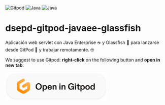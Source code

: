 ![Gitpod](https://img.shields.io/badge/gitpod-f06611.svg?style=for-the-badge&logo=gitpod&logoColor=white)
![Java](https://img.shields.io/badge/java-%23ED8B00.svg?style=for-the-badge&logo=java&logoColor=white)
![Java](https://img.shields.io/badge/glassfish-89CFF0.svg?style=for-the-badge&logo=java&logoColor=white)

# dsepd-gitpod-javaee-glassfish
Aplicación web servlet con Java Enterprise ☕ y Glassfish 🐠 para lanzarse desde GitPod 🍵 y trabajar remotamente. 🤓


We suggest to use Gitpod: **right-click** on the following button and **open in new tab**:

<a href="https://gitpod.io/#https://github.com/gomez-julian/dsepd-gitpod-javaee-glassfish"><img src="META-INF/open_in_gitpod.svg?raw=true" /></a>
